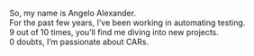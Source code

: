 So, my name is Angelo Alexander. <br />
For the past few years, I’ve been working in automating testing.<br />
9 out of 10 times, you’ll find me diving into new projects.<br />
0 doubts, I’m passionate about CARs.
